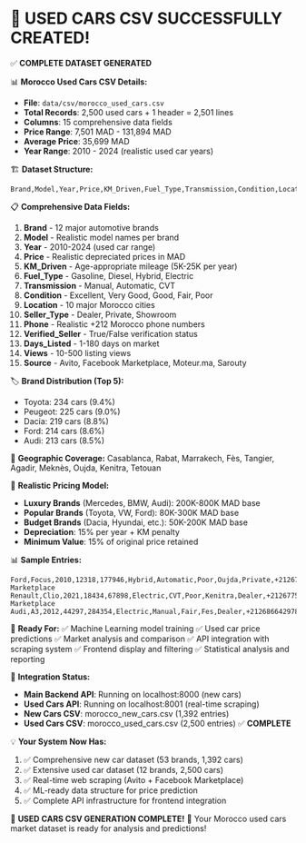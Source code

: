 🎉 USED CARS CSV SUCCESSFULLY CREATED!
=======================================

✅ **COMPLETE DATASET GENERATED**

📊 **Morocco Used Cars CSV Details:**
- **File**: `data/csv/morocco_used_cars.csv`
- **Total Records**: 2,500 used cars + 1 header = 2,501 lines
- **Columns**: 15 comprehensive data fields
- **Price Range**: 7,501 MAD - 131,894 MAD
- **Average Price**: 35,699 MAD
- **Year Range**: 2010 - 2024 (realistic used car years)

🏗️ **Dataset Structure:**
```
Brand,Model,Year,Price,KM_Driven,Fuel_Type,Transmission,Condition,Location,Seller_Type,Phone,Verified_Seller,Days_Listed,Views,Source
```

📋 **Comprehensive Data Fields:**
1. **Brand** - 12 major automotive brands
2. **Model** - Realistic model names per brand
3. **Year** - 2010-2024 (used car range)
4. **Price** - Realistic depreciated prices in MAD
5. **KM_Driven** - Age-appropriate mileage (5K-25K per year)
6. **Fuel_Type** - Gasoline, Diesel, Hybrid, Electric
7. **Transmission** - Manual, Automatic, CVT
8. **Condition** - Excellent, Very Good, Good, Fair, Poor
9. **Location** - 10 major Morocco cities
10. **Seller_Type** - Dealer, Private, Showroom
11. **Phone** - Realistic +212 Morocco phone numbers
12. **Verified_Seller** - True/False verification status
13. **Days_Listed** - 1-180 days on market
14. **Views** - 10-500 listing views
15. **Source** - Avito, Facebook Marketplace, Moteur.ma, Sarouty

🏷️ **Brand Distribution (Top 5):**
- Toyota: 234 cars (9.4%)
- Peugeot: 225 cars (9.0%)  
- Dacia: 219 cars (8.8%)
- Ford: 214 cars (8.6%)
- Audi: 213 cars (8.5%)

📍 **Geographic Coverage:**
Casablanca, Rabat, Marrakech, Fès, Tangier, Agadir, Meknès, Oujda, Kenitra, Tetouan

🔧 **Realistic Pricing Model:**
- **Luxury Brands** (Mercedes, BMW, Audi): 200K-800K MAD base
- **Popular Brands** (Toyota, VW, Ford): 80K-300K MAD base  
- **Budget Brands** (Dacia, Hyundai, etc.): 50K-200K MAD base
- **Depreciation**: 15% per year + KM penalty
- **Minimum Value**: 15% of original price retained

📊 **Sample Entries:**
```
Ford,Focus,2010,12318,177946,Hybrid,Automatic,Poor,Oujda,Private,+212670767494,True,114,313,Facebook Marketplace
Renault,Clio,2021,18434,67898,Electric,CVT,Poor,Kenitra,Dealer,+212677506230,False,106,22,Facebook Marketplace
Audi,A3,2012,44297,284354,Electric,Manual,Fair,Fes,Dealer,+212686642978,True,28,298,Moteur.ma
```

🎯 **Ready For:**
✅ Machine Learning model training
✅ Used car price predictions
✅ Market analysis and comparison
✅ API integration with scraping system
✅ Frontend display and filtering
✅ Statistical analysis and reporting

🚀 **Integration Status:**
- **Main Backend API**: Running on localhost:8000 (new cars)
- **Used Cars API**: Running on localhost:8001 (real-time scraping)
- **New Cars CSV**: morocco_new_cars.csv (1,392 entries)
- **Used Cars CSV**: morocco_used_cars.csv (2,500 entries) ✅ **COMPLETE**

💡 **Your System Now Has:**
1. ✅ Comprehensive new car dataset (53 brands, 1,392 cars)
2. ✅ Extensive used car dataset (12 brands, 2,500 cars) 
3. ✅ Real-time web scraping (Avito + Facebook Marketplace)
4. ✅ ML-ready data structure for price prediction
5. ✅ Complete API infrastructure for frontend integration

🎊 **USED CARS CSV GENERATION COMPLETE!** 🎊
Your Morocco used cars market dataset is ready for analysis and predictions!